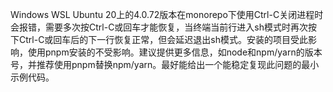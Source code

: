 Windows WSL Ubuntu 20上的4.0.72版本在monorepo下使用Ctrl-C关闭进程时会报错，需要多次按Ctrl-C或回车才能恢复，当终端当前行进入sh模式时再次按下Ctrl-C或回车后的下一行恢复正常，但会延迟退出sh模式。安装的项目受此影响，使用pnpm安装的不受影响。建议提供更多信息，如node和npm/yarn的版本号，并推荐使用pnpm替换npm/yarn。最好能给出一个能稳定复现此问题的最小示例代码。
